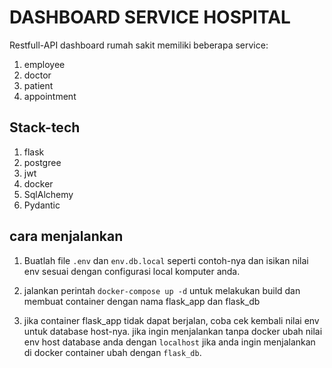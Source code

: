 # DASHBOARD SERVICE HOSPITAL
Restfull-API dashboard rumah sakit memiliki beberapa service:
1. employee
2. doctor
3. patient
4. appointment

## Stack-tech
1. flask
2. postgree
3. jwt
4. docker
5. SqlAlchemy
6. Pydantic

## cara menjalankan
1. Buatlah file `.env` dan `env.db.local` seperti contoh-nya dan isikan nilai env sesuai dengan configurasi local komputer anda.

2. jalankan perintah `docker-compose up -d` untuk melakukan build dan membuat container dengan nama flask_app dan flask_db

3. jika container flask_app tidak dapat berjalan, coba cek kembali nilai env untuk database host-nya. jika ingin menjalankan tanpa docker ubah nilai env host database anda dengan `localhost` jika anda ingin menjalankan di docker container ubah dengan `flask_db`.